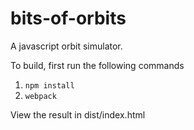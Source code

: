 # bits-of-orbits
A javascript orbit simulator.

To build, first run the following commands 
1. `npm install`
2. `webpack`

View the result in dist/index.html
